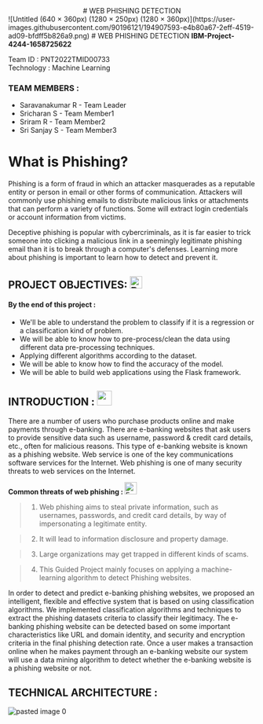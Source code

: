 <center> # WEB PHISHING DETECTION </center> <picture> 
![Untitled (640 × 360px) (1280 × 250px) (1280 × 360px)](https://user-images.githubusercontent.com/90196121/194907593-e4b80a67-2eff-4519-ad09-bfdff5b826a9.png)
# WEB PHISHING DETECTION <picture>
  <b> IBM-Project-4244-1658725622 </b>

Team ID    : PNT2022TMID00733  
Technology : Machine Learning       
  
### TEAM MEMBERS :
   
  - Saravanakumar R  - Team Leader
  - Sricharan S      - Team Member1
  - Sriram R         - Team Member2
  - Sri Sanjay S     - Team Member3
  
# What is Phishing?

Phishing is a form of fraud in which an attacker masquerades as a reputable entity or person in email or other forms of communication. Attackers will commonly use phishing emails to distribute malicious links or attachments that can perform a variety of functions. Some will extract login credentials or account information from victims.

Deceptive phishing is popular with cybercriminals, as it is far easier to trick someone into clicking a malicious link in a seemingly legitimate phishing email than it is to break through a computer's defenses. Learning more about phishing is important to learn how to detect and prevent it.
  
 ## PROJECT OBJECTIVES: <img src="https://raw.githubusercontent.com/Tarikul-Islam-Anik/Animated-Fluent-Emojis/master/Emojis/Smilies/Bomb.png" alt="Bomb" width="25" height="25" />

 #### By the end of this project :
 - We'll  be able to understand the problem to classify if it is a regression or a classification kind of problem.
 - We will be able to know how to pre-process/clean the data using different data pre-processing techniques.
 - Applying different algorithms according to the dataset.
 - We will be able to know how to find the accuracy of the model.
 - We will be able to build web applications using the Flask framework.


 ## INTRODUCTION : <picture> <img src="https://fonts.gstatic.com/s/e/notoemoji/latest/1f38a/512.gif" width="30" height="30"></picture>
 There are a number of users who purchase products online and make payments through e-banking. There are e-banking websites that ask users to provide sensitive data such as username, password & credit card details, etc., often for malicious reasons. This type of e-banking website is known as a phishing website. Web service is one of the key communications software services for the Internet. Web phishing is one of many security threats to web services on the Internet. 

  <b> Common threats of web phishing : </b> <img src="https://raw.githubusercontent.com/Tarikul-Islam-Anik/Animated-Fluent-Emojis/master/Emojis/Smilies/Exploding%20Head.png" alt="Exploding Head" width="25" height="25" /> 

>1.  Web phishing aims to steal private information, such as usernames, passwords, and credit card details, by way of impersonating a legitimate entity.

>2.  It will lead to information disclosure and property damage.

>3.  Large organizations may get trapped in different kinds of scams.

>4.  This Guided Project mainly focuses on applying a machine-learning algorithm to detect Phishing websites.

  In order to detect and predict e-banking phishing websites, we proposed an intelligent, flexible and effective system that is based on using classification algorithms.  We implemented classification algorithms and techniques to extract the phishing datasets criteria to classify their legitimacy. The e-banking phishing website can be detected based on some important characteristics like URL and domain identity, and security and encryption criteria in the final phishing detection rate. Once a user makes a transaction online when he makes payment through an e-banking website our system will use a data mining algorithm to detect whether the e-banking website is a phishing website or not.
 
 ## TECHNICAL ARCHITECTURE :
  ![pasted image 0](https://user-images.githubusercontent.com/62200224/191585875-9db35871-72b5-476e-ac9b-3795cf3778de.png)
